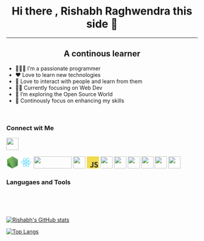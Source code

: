 # <center> Hi there , Rishabh Raghwendra this side 👋 </center>
***
## <center>A continous learner</center>
- 👨🏽‍💻 I’m a passionate programmer
- ❤️ Love to learn new technologies
-  👫 Love to interact with people and learn from them
- 👦🏻 Currently focusing on Web Dev 
- 👯 I’m exploring the Open Source World 
- 💪 Continously focus on enhancing my skills

</br>

### Connect wit Me
[<img height="32" width="32" src="https://image.flaticon.com/icons/png/512/174/174857.png" /> ](https://www.linkedin.com/rishabh-sde/)


<img height="32" width="32" src="https://raw.githubusercontent.com/github/explore/80688e429a7d4ef2fca1e82350fe8e3517d3494d/topics/nodejs/nodejs.png"/> <img height="32" width="32" style="display:inline" src="https://raw.githubusercontent.com/github/explore/80688e429a7d4ef2fca1e82350fe8e3517d3494d/topics/react/react.png"/> <img height="32" width="100" src="https://camo.githubusercontent.com/dcfb0f1595a40abfe3f9a26f81ed371d9822486311fe8282f75143cf2bdce4d0/68747470733a2f2f6d706e672e737562706e672e636f6d2f32303138303630342f786f782f6b697373706e672d7765622d646576656c6f706d656e742d657870726573732d6a732d6a6176617363726970742d736f6674776172652d6672612d6672616d652d776f726b2d35623135313533636535626238352e3631353834353337313532383130383334383934312e6a7067"/> <img height="32" width="32" src="https://camo.githubusercontent.com/df1439c289b9cb4558e079a9110731e666976c4f2b6ef387b8fee78ca95375dc/68747470733a2f2f696d672e69636f6e73382e636f6d2f636f6c6f722f3435322f66697265626173652e706e67"/> <img height="32" width="32" src="https://raw.githubusercontent.com/github/explore/80688e429a7d4ef2fca1e82350fe8e3517d3494d/topics/javascript/javascript.png"/> <img height="32" width="32" src="https://camo.githubusercontent.com/eacfc6bcf29707d879d009d6a9689e5e04f7cb4bdc0dfc8005cf4e82769a6ec0/68747470733a2f2f65372e706e676567672e636f6d2f706e67696d616765732f3834302f3434332f706e672d636c69706172742d68746d6c2d352d6c6f676f2d7765622d646576656c6f706d656e742d68746d6c2d637373332d63616e7661732d656c656d656e742d7765622d64657369676e2d7733632d68746d6c352d6c6f676f2d6d697363656c6c616e656f75732d746578742d7468756d626e61696c2e706e67"/> <img height="32" width="32" src="https://cdn.iconscout.com/icon/free/png-512/sass-2752078-2284895.png"/> <img height="32" width="32" src="https://camo.githubusercontent.com/8189f2ee1a17bae39d5d80aac35701add11c79eacc3a84eaf4971d63998e87a0/68747470733a2f2f63646e332e69636f6e66696e6465722e636f6d2f646174612f69636f6e732f6c6f676f732d616e642d6272616e64732d61646f62652f3531322f3236375f507974686f6e2d3531322e706e67"/> <img height="32" width="32" src="https://user-images.githubusercontent.com/42747200/46140125-da084900-c26d-11e8-8ea7-c45ae6306309.png"/> <img height="32" width="32" src="https://camo.githubusercontent.com/13a4ffd69c3eee667515dbcc013b03158b43353978ae5c90c04b4ba87a839dcd/68747470733a2f2f63646e2e69636f6e2d69636f6e732e636f6d2f69636f6e73322f323130372f504e472f3531322f66696c655f747970655f7673636f64655f69636f6e5f3133303038342e706e67"/> <img height="32" width="32" src="https://camo.githubusercontent.com/072bc624faa500bc01d123a7dd4a254cc5aa3d3b6b6bcfff0aa544fd7811e95f/68747470733a2f2f6d636361727465722e67616c6c65727963646e2e76736173736574732e696f2f657874656e73696f6e732f6d636361727465722f73746172742d6769742d626173682f312e322e312f313439393530353536373537322f4d6963726f736f66742e56697375616c53747564696f2e53657276696365732e49636f6e732e44656661756c74"/> 
### Langugaes and Tools 


<br/>
<br/>
<br/>

[![Rishabh's GitHub stats](https://github-readme-stats.vercel.app/api?username=Rishabhraghwendra18&show_icons=true&theme=radical)](https://github.com/Rishabhraghwendra18/github-readme-stats)

[![Top Langs](https://github-readme-stats.vercel.app/api/top-langs/?username=Rishabhraghwendra18&layout=compact&theme=radical)](https://github.com/Rishabhraghwendra18/github-readme-stats)
<!--
**Rishabhraghwendra18/Rishabhraghwendra18** is a ✨ _special_ ✨ repository because its `README.md` (this file) appears on your GitHub profile.

Here are some ideas to get you started:

- 🔭 I’m currently working on ...
- 🌱 I’m currently learning ...
- 👯 I’m looking to collaborate on ...
- 🤔 I’m looking for help with ...
- 💬 Ask me about ...
- 📫 How to reach me: ...
- 😄 Pronouns: ...
- ⚡ Fun fact: ...
-->

